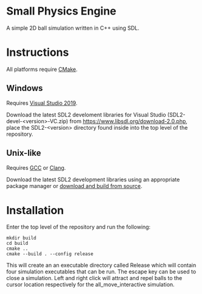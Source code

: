 # Small Physics Engine

A simple 2D ball simulation written in C++ using SDL.

# Instructions

All platforms require [CMake](https://cmake.org/download/).

## Windows

Requires [Visual Studio 2019](https://visualstudio.microsoft.com/).

Download the latest SDL2 develoment libraries for Visual Studio (SDL2-devel-\<version\>-VC.zip) from https://www.libsdl.org/download-2.0.php, place the SDL2-\<version\> directory found inside into the top level of the repository.

## Unix-like

Requires [GCC](https://gcc.gnu.org/) or [Clang](https://clang.llvm.org/).

Download the latest SDL2 development libraries using an appropriate package manager or [download and build from source](https://www.libsdl.org/download-2.0.php).

# Installation

Enter the top level of the repository and run the following:
```
mkdir build
cd build
cmake ..
cmake --build . --config release
```

This will create an an executable directory called Release which will contain four simulation executables that can be run. The escape key can be used to close a simulation. Left and right click will attract and repel balls to the cursor location respectively for the all_move_interactive simulation.
